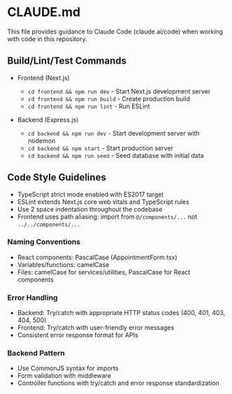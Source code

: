 # CLAUDE.md

This file provides guidance to Claude Code (claude.ai/code) when working with code in this repository.

## Build/Lint/Test Commands
- Frontend (Next.js)
  - `cd frontend && npm run dev` - Start Next.js development server
  - `cd frontend && npm run build` - Create production build
  - `cd frontend && npm run lint` - Run ESLint

- Backend (Express.js)
  - `cd backend && npm run dev` - Start development server with nodemon
  - `cd backend && npm start` - Start production server
  - `cd backend && npm run seed` - Seed database with initial data

## Code Style Guidelines
- TypeScript strict mode enabled with ES2017 target
- ESLint extends Next.js core web vitals and TypeScript rules
- Use 2 space indentation throughout the codebase
- Frontend uses path aliasing: import from `@/components/...` not `../../components/...`

### Naming Conventions
- React components: PascalCase (AppointmentForm.tsx)
- Variables/functions: camelCase
- Files: camelCase for services/utilities, PascalCase for React components

### Error Handling
- Backend: Try/catch with appropriate HTTP status codes (400, 401, 403, 404, 500)
- Frontend: Try/catch with user-friendly error messages
- Consistent error response format for APIs

### Backend Pattern
- Use CommonJS syntax for imports
- Form validation with middleware
- Controller functions with try/catch and error response standardization